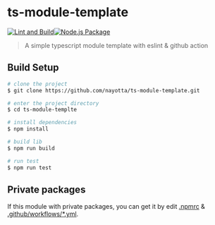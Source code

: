 # ts-module-template

[![Lint and Build](https://github.com/nayotta/ts-module-template/actions/workflows/lint-build.yml/badge.svg)](https://github.com/nayotta/ts-module-template/actions/workflows/lint-build.yml)[![Node.js Package](https://github.com/nayotta/ts-module-template/actions/workflows/release.yml/badge.svg)](https://github.com/nayotta/ts-module-template/actions/workflows/release.yml)

> A simple typescript module template with eslint & github action

## Build Setup

```sh
# clone the project
$ git clone https://github.com/nayotta/ts-module-template.git

# enter the project directory
$ cd ts-module-templte

# install dependencies
$ npm install

# build lib
$ npm run build

# run test
$ npm run test
```

## Private packages

If this module with private packages, you can get it by edit [.npmrc](./.npmrc) & [.github/workflows/*.yml](.github/workflows).
